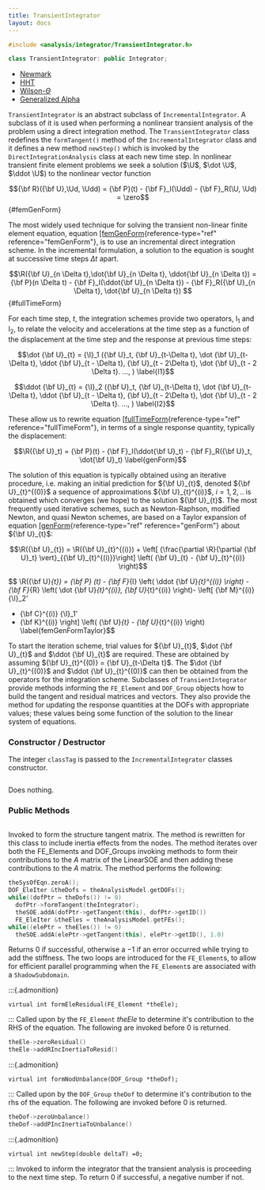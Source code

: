 ```yaml
---
title: TransientIntegrator 
layout: docs
---
```


```cpp
#include <analysis/integrator/TransientIntegrator.h>

class TransientIntegrator: public Integrator;
```

- [Newmark](Newmark)
- [HHT](HHT)
- [Wilson-$\Theta$](WilsonTheta)
- [Generalized Alpha](GeneralizedAlpha)

`TransientIntegrator` is an abstract subclass of `IncrementalIntegrator`. 
A subclass of it is used when performing a nonlinear transient analysis of
the problem using a direct integration method. The `TransientIntegrator`
class redefines the `formTangent()` method of the `IncrementalIntegrator`
class and it defines a new method `newStep()` which is invoked by the
`DirectIntegrationAnalysis` class at each new time step.
In nonlinear transient finite element problems we seek a solution ($\U$, $\dot \U$, $\ddot \U$) to the nonlinear vector function

$${\bf R}({\bf U},\Ud, \Udd) = {\bf P}(t) - {\bf F}_I(\Udd) - {\bf F}_R(\U, \Ud) = \zero$$
{#femGenForm}

The most widely used technique for solving the transient non-linear
finite element equation,
equation [\[femGenForm](#femGenForm){reference-type="ref"
reference="femGenForm"}, is to use an incremental direct integration
scheme. In the incremental formulation, a solution to the equation is
sought at successive time steps $\Delta t$ apart.

$$\R({\bf U}_{n \Delta t},\dot{\bf U}_{n \Delta t}, \ddot{\bf U}_{n \Delta t}) = {\bf P}(n \Delta t) -
{\bf F}_I(\ddot{\bf U}_{n \Delta t}) - {\bf F}_R({\bf U}_{n \Delta t}, \dot{\bf U}_{n \Delta t})
$$
{#fullTimeForm}

For each time step, $t$, the integration schemes provide two operators,
$\operatorname{I}_1$ and $\operatorname{I}_2$, to relate the velocity and accelerations at the time
step as a function of the displacement at the time step and the response
at previous time steps:

$$\dot {\bf U}_{t} = {\I}_1 ({\bf U}_t, {\bf U}_{t-\Delta t}, \dot {\bf U}_{t-\Delta t},
\ddot {\bf U}_{t - \Delta t}, {\bf U}_{t - 2\Delta t}, \dot {\bf U}_{t - 2 \Delta t}. ..., )
\label{I1}$$

$$\ddot {\bf U}_{t} = {\I}_2 ({\bf U}_t, {\bf U}_{t-\Delta t}, \dot {\bf U}_{t-\Delta t},
\ddot {\bf U}_{t - \Delta t}, {\bf U}_{t - 2\Delta t}, \dot {\bf U}_{t - 2 \Delta t}. ..., )
\label{I2}$$

These allow us to rewrite
equation [\[fullTimeForm](#fullTimeForm){reference-type="ref"
reference="fullTimeForm"}, in terms of a single response quantity,
typically the displacement:

$$\R({\bf U}_t) = {\bf P}(t) - {\bf F}_I(\ddot{\bf U}_t) - {\bf F}_R({\bf U}_t, \dot{\bf U}_t)
\label{genForm}$$

The solution of this equation is typically obtained using an iterative
procedure, i.e. making an initial prediction for ${\bf U}_{t}$, denoted
${\bf U}_{t}^{(0)}$ a sequence of approximations ${\bf U}_{t}^{(i)}$, $i=1,2, ..$
is obtained which converges (we hope) to the solution ${\bf U}_{t}$. The most
frequently used iterative schemes, such as Newton-Raphson, modified
Newton, and quasi Newton schemes, are based on a Taylor expansion of
equation [\[genForm](#genForm){reference-type="ref"
reference="genForm"} about ${\bf U}_{t}$:

$$\R({\bf U}_{t}) = 
\R({\bf U}_{t}^{(i)}) +
\left[ {\frac{\partial \R}{\partial {\bf U}_t} \vert}_{{\bf U}_{t}^{(i)}}\right]
\left( {\bf U}_{t} - {\bf U}_{t}^{(i)} \right)$$

$$
\R({\bf U}_{t}) = {\bf P} (t) - {\bf F}_{I} \left( \ddot {\bf U}_{t}^{(i)} \right) - {\bf F}_{R} \left( \dot {\bf U}_{t}^{(i)}, {\bf U}_{t}^{(i)} \right)- \left[
   {\bf M}^{(i)} {\I}_2'
+  {\bf C}^{(i)} {\I}_1'
+ {\bf K}^{(i)}  \right]
 \left( {\bf U}_{t} - {\bf U}_{t}^{(i)} \right)
\label{femGenFormTaylor}$$

To start the iteration scheme, trial values for ${\bf U}_{t}$, $\dot
{\bf U}_{t}$ and $\ddot {\bf U}_{t}$ are required. These are obtained by assuming
${\bf U}_{t}^{(0)} = {\bf U}_{t-\Delta t}$. The $\dot {\bf U}_{t}^{(0)}$ and
$\ddot {\bf U}_{t}^{(0)}$ can then be obtained from the operators for the
integration scheme.
Subclasses of `TransientIntegrator` provide methods informing the
`FE_Element` and `DOF_Group` objects how to build the tangent and residual
matrices and vectors. They also provide the method for updating the
response quantities at the DOFs with appropriate values; these values
being some function of the solution to the linear system of equations.

### Constructor / Destructor


The integer `classTag` is passed to the `IncrementalIntegrator` classes
constructor.

```cpp
```
Does nothing.

### Public Methods


```cpp
```

Invoked to form the structure tangent matrix. The method is rewritten
for this class to include inertia effects from the nodes. The method
iterates over both the FE_Elements and DOF_Groups invoking methods to
form their contributions to the $A$ matrix of the LinearSOE and then
adding these contributions to the $A$ matrix. The method performs the
following:

```cpp
theSysOfEqn.zeroA();
DOF_EleIter &theDofs = theAnalysisModel.getDOFs();
while((dofPtr = theDofs()) != 0)
  dofPtr->formTangent(theIntegrator);
  theSOE.addA(dofPtr->getTangent(this), dofPtr->getID())
  FE_EleIter &theEles = theAnalysisModel.getFEs();
while((elePtr = theEles()) != 0)
  theSOE.addA(elePtr->getTangent(this), elePtr->getID(), 1.0)
```

Returns $0$ if successful, otherwise a $-1$ if an error occurred while
trying to add the stiffness. The two loops are introduced for the
`FE_Element`s, to allow for efficient parallel programming when the
`FE_Element`s are associated with a `ShadowSubdomain`.

:::{.admonition}
```{.cpp}
virtual int formEleResidual(FE_Element *theEle);
```
:::
Called upon by the `FE_Element` *theEle* to determine it's contribution to
the RHS of the equation. The following are invoked before $0$ is
returned.

```cpp
theEle->zeroResidual()
theEle->addRIncInertiaToResid()
```


:::{.admonition}
```{.cpp}
virtual int formNodUnbalance(DOF_Group *theDof);
```
:::
Called upon by the `DOF_Group` `theDof` to determine it's contribution to
the rhs of the equation. The following are invoked before $0$ is
returned.

```cpp
theDof->zeroUnbalance()
theDof->addPIncInertiaToUnbalance()
```


:::{.admonition}
```{.cpp}
virtual int newStep(double deltaT) =0;
```
:::
Invoked to inform the integrator that the transient analysis is
proceeding to the next time step. To return $0$ if successful, a
negative number if not.

